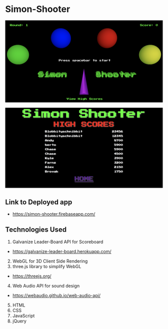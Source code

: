 # Simon-Shooter
![landing page](screenshots/Simon-shooter-screenshot.png "landing page")

![scoreboard](screenshots/scoreboard-screenshot.png "scoreboard")


## Link to Deployed app
  - https://simon-shooter.firebaseapp.com/

## Technologies Used
1. Galvanize Leader-Board API for Scoreboard
  - https://galvanize-leader-board.herokuapp.com/
2. WebGL for 3D Client Side Rendering
3. three.js library to simplify WebGL
  -  https://threejs.org/
4. Web Audio API for sound design
  - https://webaudio.github.io/web-audio-api/
5. HTML
6. CSS
7. JavaScript
8. jQuery
